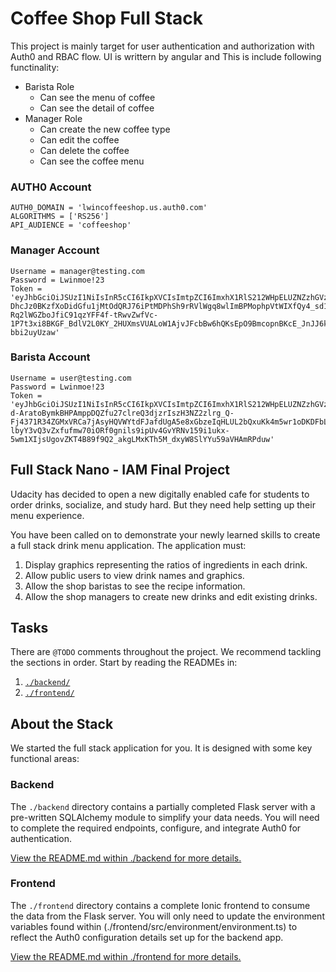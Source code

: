 # Coffee Shop Full Stack

This project is mainly target for user authentication and authorization with Auth0 and RBAC flow. UI is writtern by angular and This is include following functinality:

- Barista Role
  - Can see the menu of coffee
  - Can see the detail of coffee
- Manager Role
  - Can create the new coffee type
  - Can edit the coffee
  - Can delete the coffee
  - Can see the coffee menu

### AUTH0 Account

```Python3
AUTH0_DOMAIN = 'lwincoffeeshop.us.auth0.com'
ALGORITHMS = ['RS256']
API_AUDIENCE = 'coffeeshop'
```

### Manager Account

```Python3
Username = manager@testing.com
Password = Lwinmoe!23
Token = 'eyJhbGciOiJSUzI1NiIsInR5cCI6IkpXVCIsImtpZCI6ImxhX1RlS212WHpELUZNZzhGVzlfZSJ9.eyJpc3MiOiJodHRwczovL2x3aW5jb2ZmZWVzaG9wLnVzLmF1dGgwLmNvbS8iLCJzdWIiOiJhdXRoMHw2MTM0MmRhNThmZmI3NDAwNzFkYTBiODkiLCJhdWQiOiJjb2ZmZWVzaG9wIiwiaWF0IjoxNjMwOTE2NTI1LCJleHAiOjE2MzA5MjM3MjUsImF6cCI6IjB0djBMZXByQTljdzZBWkFiUFRFTjFlbW9CVFRpdllBIiwic2NvcGUiOiIiLCJwZXJtaXNzaW9ucyI6WyJkZWxldGU6ZHJpbmtzIiwiZ2V0OmRyaW5rcyIsImdldDpkcmlua3MtZGV0YWlsIiwicGF0Y2g6ZHJpbmtzIiwicG9zdDpkcmlua3MiXX0.1TNQoEeMkGmdQ8jCRWuv7CK6eMLnimcXB-DhcJz0BKzfXoDidGfu1jMtOdQRJ76iPtMDPhSh9rRVlWgq8wlImBPMophpVtWIXfQy4_sd1xW8PPUfO_KkwCchZEjmaBTT6FbiBL4KXJKCxfrChMOBjp-Rq2lWGZboJfiC91qzYFF4f-tRwvZwfVc-1P7t3xi8BKGF_BdlV2L0KY_2HUXmsVUALoW1AjvJFcbBw6hQKsEpO9BmcopnBKcE_JnJJ6k8Sm0PWN2StTM5iDLVQBEPS7Q0VwSDPrvOo7qTsArHlwOsazcBhzR4fc4yl3BRfwocY3No52XiFg5-bbi2uyUzaw'
```

### Barista Account

```Python3
Username = user@testing.com
Password = Lwinmoe!23
Token = 'eyJhbGciOiJSUzI1NiIsInR5cCI6IkpXVCIsImtpZCI6ImxhX1RlS212WHpELUZNZzhGVzlfZSJ9.eyJpc3MiOiJodHRwczovL2x3aW5jb2ZmZWVzaG9wLnVzLmF1dGgwLmNvbS8iLCJzdWIiOiJhdXRoMHw2MTM0MmQ3MjY5MDk3ODAwNmMzZGZjNmQiLCJhdWQiOiJjb2ZmZWVzaG9wIiwiaWF0IjoxNjMwOTE2MzI5LCJleHAiOjE2MzA5MjM1MjksImF6cCI6IjB0djBMZXByQTljdzZBWkFiUFRFTjFlbW9CVFRpdllBIiwic2NvcGUiOiIiLCJwZXJtaXNzaW9ucyI6WyJnZXQ6ZHJpbmtzLWRldGFpbCJdfQ.vs6jUJcX42Paw9SpmqPN4N0NrfXMlvTybLdpoiZd-d-AratoBymkBHPAmppDQZfu27clreQ3djzrIszH3NZ2zlrg_Q-Fj4371R34ZGMxVRCa7jAsyHQVWYtdFJafdUgA5e8xGbzeIqHLUL2bQxuKk4m5wr1oDKDFbLHRhQsT1qsXGZIqviQ6WTm3zXtgvdAcIpwAB3KLkE68QRJ9S8md7WFT1Com1ZwP1e9YguqMRW-lbyY3vQ3vZxfufmw70iORf0gnils9ipUv4GvYRNv159i1ukx-5wm1XIjsUgovZKT4B89f9Q2_akgLMxKTh5M_dxyW8SlYYu59aVHAmRPduw'
```

## Full Stack Nano - IAM Final Project

Udacity has decided to open a new digitally enabled cafe for students to order drinks, socialize, and study hard. But they need help setting up their menu experience.

You have been called on to demonstrate your newly learned skills to create a full stack drink menu application. The application must:

1. Display graphics representing the ratios of ingredients in each drink.
2. Allow public users to view drink names and graphics.
3. Allow the shop baristas to see the recipe information.
4. Allow the shop managers to create new drinks and edit existing drinks.

## Tasks

There are `@TODO` comments throughout the project. We recommend tackling the sections in order. Start by reading the READMEs in:

1. [`./backend/`](./backend/README.md)
2. [`./frontend/`](./frontend/README.md)

## About the Stack

We started the full stack application for you. It is designed with some key functional areas:

### Backend

The `./backend` directory contains a partially completed Flask server with a pre-written SQLAlchemy module to simplify your data needs. You will need to complete the required endpoints, configure, and integrate Auth0 for authentication.

[View the README.md within ./backend for more details.](./backend/README.md)

### Frontend

The `./frontend` directory contains a complete Ionic frontend to consume the data from the Flask server. You will only need to update the environment variables found within (./frontend/src/environment/environment.ts) to reflect the Auth0 configuration details set up for the backend app.

[View the README.md within ./frontend for more details.](./frontend/README.md)
